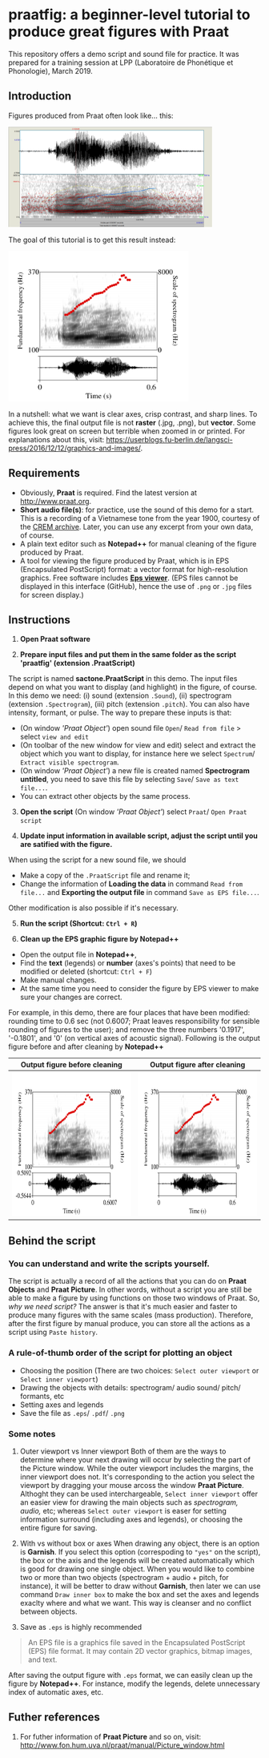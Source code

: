 # praatfig: a beginner-level tutorial to produce great figures with Praat 

This repository offers a demo script and sound file for practice. It was prepared for a training session at LPP (Laboratoire de Phonétique et Phonologie), March 2019.


## Introduction

Figures produced from Praat often look like... this:

 <img src="images/BadFigure.png" alt="Figure 1: an example of bad figure on Praat using screenshort." height="200">

The goal of this tutorial is to get this result instead: 

 <img src="images/sac_Demo_cleaned.png" alt="Figure 1: an example of bad figure on Praat using screenshort." height="300">

In a nutshell: what we want is clear axes, crisp contrast, and sharp lines. To achieve this, the final output file is not **raster** (.jpg, .png), but **vector**. Some figures look great on screen but terrible when zoomed in or printed. For explanations about this, visit: https://userblogs.fu-berlin.de/langsci-press/2016/12/12/graphics-and-images/. 

## Requirements
- Obviously, **Praat** is required. Find the latest version at http://www.praat.org.
- **Short audio file(s)**: for practice, use the sound of this demo for a start. This is a recording of a Vietnamese tone from the year 1900, courtesy of the [CREM archive](https://archives.crem-cnrs.fr/archives/items/CNRSMH_I_1900_001_004/). Later, you can use any excerpt from your own data, of course. 
- A plain text editor such as **Notepad++** for manual cleaning of the figure produced by Praat. 
- A tool for viewing the figure produced by Praat, which is in EPS (Encapsulated PostScript) format: a vector format for high-resolution graphics. Free software includes [**Eps viewer**](https://epsviewer.org/). (EPS files cannot be displayed in this interface (GitHub), hence the use of `.png` or `.jpg` files for screen display.)

## Instructions

1. **Open Praat software**

2. **Prepare input files and put them in the same folder as the script 'praatfig' (extension .PraatScript)** 

The script is named **sactone.PraatScript** in this demo. 
The input files depend on what you want to display (and highlight) in the figure, of course. In this demo we need: (i) sound (extension `.Sound`), (ii) spectrogram (extension `.Spectrogram`), (iii) pitch (extension `.pitch`). You can also have intensity, formant, or pulse. The way to prepare these inputs is that: 
- (On window *'Praat Object'*) open sound file `Open`/ `Read from file` > select `view and edit`
- (On toolbar of the new window for view and edit) select and extract the object which you want to display, for instance here we select `Spectrum`/ `Extract visible spectrogram`. 
- (On window *'Praat Object'*) a new file is created named **Spectrogram untitled**, you need to save this file by selecting `Save`/ `Save as text file...`. 
- You can extract other objects by the same process.

3. **Open the script**
(On window *'Praat Object'*) select `Praat`/ `Open Praat script`

4. **Update input information in available script, adjust the script until you are satified with the figure.**

When using the script for a new sound file, we should 
- Make a copy of the `.PraatScript` file and rename it;
- Change the information of **Loading the data** in command `Read from file...` and **Exporting the output file** in command `Save as EPS file...`. 

Other modification is also possible if it's necessary.

5. **Run the script (Shortcut: `Ctrl + R`)**

6. **Clean up the EPS graphic figure by Notepad++**
- Open the output file in **Notepad++**, 
- Find the **text** (legends) or **number** (axes's points) that need to be modified or deleted (shortcut: `Ctrl + F`)
- Make manual changes.
- At the same time you need to consider the figure by EPS viewer to make sure your changes are correct. 

For example, in this demo, there are four places that have been modified: rounding time to 0.6 sec (not 0.6007; Praat leaves responsibility for sensible rounding of figures to the user); and remove the three numbers '0.1917', '-0.1801', and '0' (on vertical axes of acoustic signal). Following is the output figure before and after cleaning by **Notepad++**

Output figure before cleaning | Output figure after cleaning
----------------------------- | ----------------------------
<img src="images/sac_Demo.png" height="288"> | <img src="images/sac_Demo_cleaned.png" height="288">

## Behind the script 
### You can understand and write the scripts yourself.
The script is actually a record of all the actions that you can do on **Praat Objects** and **Praat Picture**. In other words, without a script you are still be able to make a figure by using functions on those two windows of Praat. 
So, *why we need script?* The answer is that it's much easier and faster to produce many figures with the same scales (mass production). Therefore, after the first figure by manual produce, you can store all the actions as a script using `Paste history`.

### A rule-of-thumb order of the script for plotting an object 
- Choosing the position (There are two choices: `Select outer viewport` or `Select inner viewport`) 
- Drawing the objects with details: spectrogram/ audio sound/ pitch/ formants, etc
- Setting axes and legends
- Save the file as `.eps`/ `.pdf`/ `.png`

### Some notes
1. Outer viewport vs Inner viewport 
Both of them are the ways to determine where your next drawing will occur by selecting the part of the Picture window. While the outer viewport includes the margins, the inner viewport does not. It's corresponding to the action you select the viewport by dragging your mouse arcoss the window **Praat Picture**. Althoght they can be used interchargeable, `Select inner viewport` offer an easier view for drawing the main objects such as *spectrogram, audio,* etc; whereas `Select outer viewport` is easer for setting information surround (including axes and legends), or choosing the entire figure for saving. 

2. With vs without box or axes 
 When drawing any object, there is an option is **Garnish**. If you select this option (correspoding to `"yes"` on the script), the box or the axis and the legends will be created automatically which is good for drawing one single object. When you would like to combine two or more than two objects (spectrogram + audio + pitch, for instance), it will be better to draw without **Garnish**, then later we can use command `Draw inner box` to make the box and set the axes and legends exaclty where and what we want. This way is cleanser and no conflict between objects. 
 
3. Save as `.eps` is highly recommended 
> An EPS file is a graphics file saved in the Encapsulated PostScript (EPS) file format. It may contain 2D vector graphics, bitmap images, and text. 

After saving the output figure with `.eps` format, we can easily clean up the figure by **Notepad++**. For instance, modify the legends, delete unnecessary index of automatic axes, etc.

## Futher references
1. For futher information of **Praat Picture** and so on, visit: http://www.fon.hum.uva.nl/praat/manual/Picture_window.html
